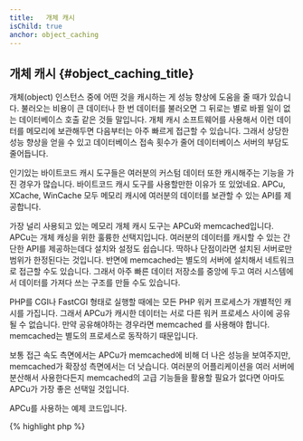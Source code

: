 ```yaml
---
title:   개체 캐시 
isChild: true
anchor: object_caching
---
```


## 개체 캐시 {#object_caching_title}

개체(object) 인스턴스 중에 어떤 것을 캐시하는 게 성능 향상에 도움을 줄 때가 있습니다. 불러오는 비용이 큰 데이터나 한 번 데이터를 불러오면 그 뒤로는 별로 바뀔 일이 없는 데이터베이스 호출 같은 것들 말입니다. 개체 캐시 소프트웨어를 사용해서 이런 데이터를 메모리에 보관해두면 다음부터는 아주 빠르게 접근할 수 있습니다. 그래서 상당한 성능 향상을 얻을 수 있고 데이터베이스 접속 횟수가 줄어 데이터베이스 서버의 부담도 줄어듭니다.

인기있는 바이트코드 캐시 도구들은 여러분의 커스텀 데이터 또한 캐시해주는 기능을 가진 경우가 많습니다. 바이트코드 캐시 도구를 사용할만한 이유가 또 있었네요. APCu, XCache, WinCache 모두 메모리 캐시에 여러분의 데이터를 보관할 수 있는 API를 제공합니다.

가장 널리 사용되고 있는 메모리 개체 캐시 도구는 APCu와 memcached입니다. APCu는 개체 캐싱을 위한 훌륭한 선택지입니다. 여러분의 데이터를 캐시할 수 있는 간단한 API를 제공하는데다 설치와 설정도 쉽습니다. 딱하나 단점이라면 설치된 서버로만 범위가 한정된다는 것입니다. 반면에 memcached는 별도의 서버에 설치해서 네트워크로 접근할 수도 있습니다. 그래서 아주 빠른 데이터 저장소를 중앙에 두고 여러 시스템에서 데이터를 가져다 쓰는 구조를 만들 수도 있습니다.

PHP를 CGI나 FastCGI 형태로 실행할 때에는 모든 PHP 워커 프로세스가 개별적인 캐시를 가집니다. 그래서 APCu가 캐시한 데이터는 서로 다른 워커 프로세스 사이에 공유될 수 없습니다. 만약 공유해야하는 경우라면 memcached 를 사용해야 합니다. memcached는 별도의 프로세스로 동작하기 때문입니다.

보통 접근 속도 측면에서는 APCu가 memcached에 비해 더 나은 성능을 보여주지만, memcached가 확장성 측면에서는 더 낫습니다. 여러분의 어플리케이션을 여러 서버에 분산해서 사용한다든지 memcached의 고급 기능들을 활용할 필요가 없다면 아마도 APCu가 가장 좋은 선택일 것입니다.

APCu를 사용하는 예제 코드입니다.

{% highlight php %}
<?php
// 캐시에 'expensive_data'가 저장되어 있는지 확인한다
$data = apc_fetch('expensive_data');
if ($data === false) {
    // 캐시에 저장된 데이터가 없다. 저장했다가 나중에 사용하자.
    apc_add('expensive_data', $data = get_expensive_data());
}

print_r($data);
{% endhighlight %}

PHP 5.5보다 낮은 버전에서는 APC가 개체 캐시와 바이트코드 캐시 기능을 모두 제공했습니다. 하지만 PHP 5.5부터는 
내장된 바이트코드 캐시(OPcache)가 있으므로, APC 프로젝트는 APC의 개체 캐시 기능만을 분리하여 제공하는 APCu라는 프로젝트로 변화하였습니다.

인기있는 개체 캐시 도구들에 대해서 더 알아보기

* [APCu](https://github.com/krakjoe/apcu)
* [APC Functions](http://php.net/manual/en/ref.apc.php)
* [Memcached](http://memcached.org/)
* [Redis](http://redis.io/)
* [XCache APIs](http://xcache.lighttpd.net/wiki/XcacheApi)
* [WinCache Functions](http://www.php.net/manual/en/ref.wincache.php)
